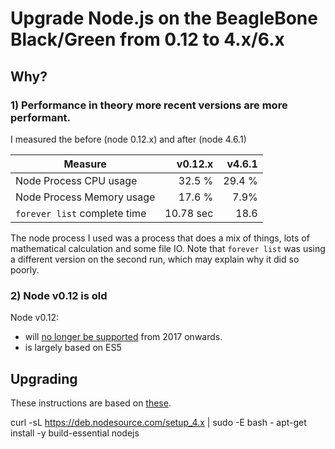 # Upgrade Node.js on the BeagleBone Black/Green from 0.12 to 4.x/6.x

## Why?

### 1) Performance in theory more recent versions are more performant.

I measured the before (node 0.12.x) and after (node 4.6.1)

| Measure                        | v0.12.x | v4.6.1 | 
| --- | ---: | ---: |
| Node Process CPU usage  | 32.5 % | 29.4 % |
| Node Process Memory usage | 17.6 % | 7.9% |
| `forever list` complete time     | 10.78 sec| 18.6 |

The node process I used was a process that does a mix of things, lots of mathematical calculation and some file IO.  Note that `forever list` was using a different version on the second run, which may explain why it did so poorly.

### 2) Node v0.12 is old

Node v0.12:
* will [no longer be supported](https://github.com/nodejs/LTS) from 2017 onwards.
* is largely based on ES5


## Upgrading

These instructions are based on [these](http://nodered.org/docs/hardware/beagleboneblack).

  curl -sL https://deb.nodesource.com/setup_4.x | sudo -E bash -
  apt-get install -y build-essential nodejs

